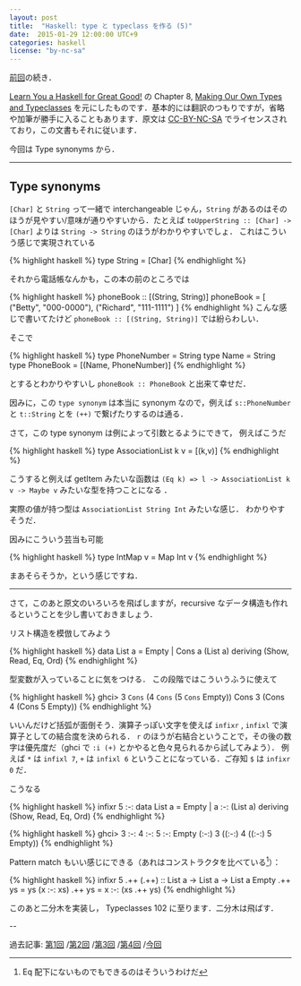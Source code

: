 ```yaml
---
layout: post
title:  "Haskell: type と typeclass を作る (5)"
date:  2015-01-29 12:00:00 UTC+9
categories: haskell
license: "by-nc-sa"
---
```


[前回]({{site.baseurl}}/2014/11/10/learnyouahaskell-making-our-own-types-and-typeclasses-4.html)の続き．

[Learn You a Haskell for Great Good!](http://learnyouahaskell.com/) の Chapter 8, [Making Our Own Types and Typeclasses](http://learnyouahaskell.com/making-our-own-types-and-typeclasses) を元にしたものです．基本的には翻訳のつもりですが，省略や加筆が勝手に入ることもあります．原文は [CC-BY-NC-SA](http://creativecommons.org/licenses/by-nc-sa/3.0/) でライセンスされており，この文書もそれに従います．


今回は Type synonyms から．

---

## Type synonyms

`[Char]` と `String` って一緒で interchangeable じゃん，`String` があるのはそのほうが見やすい/意味が通りやすいから．たとえば
`toUpperString :: [Char] -> [Char]` よりは `String -> String` のほうがわかりやすいでしょ．
これはこういう感じで実現されている

{% highlight haskell %}
type String = [Char]
{% endhighlight %}

それから電話帳なんかも，この本の前のところでは

{% highlight haskell %}
phoneBook :: [(String, String)]
phoneBook =
        [
        ("Betty", "000-0000"),
        ("Richard", "111-1111")
        ]
{% endhighlight %}
こんな感じで書いてたけど `phoneBook :: [(String, String)]` では紛らわしい．

そこで

{% highlight haskell %}
type PhoneNumber = String
type Name = String type PhoneBook = [(Name, PhoneNumber)]
{% endhighlight %}

とするとわかりやすいし `phoneBook :: PhoneBook` と出来て幸せだ．

因みに，この `type synonym` は本当に synonym なので，例えば `s::PhoneNumber` と `t::String` とを `(++)` で繋げたりするのは通る．

さて，この type synonym は例によって引数とるようにできて，
例えばこうだ

{% highlight haskell %}
type AssociationList k v = [(k,v)]
{% endhighlight %}

こうすると例えば getItem みたいな函数は
`(Eq k) => l -> AssociationList k v -> Maybe v` みたいな型を持つことになる  ．

実際の値が持つ型は `AssociationList String Int` みたいな感じ．
わかりやすそうだ．

因みにこういう芸当も可能

{% highlight haskell %}
type IntMap v = Map Int v
{% endhighlight %}

まあそらそうか，という感じですね．

---

さて，このあと原文のいろいろを飛ばしますが，recursive なデータ構造も作れるということを少し書いておきましょう．

リスト構造を模倣してみよう

{% highlight haskell %}
data List a = Empty | Cons a (List a) deriving (Show, Read, Eq, Ord)
{% endhighlight %}

型変数が入っていることに気をつける．
この段階ではこういうふうに使えて

{% highlight haskell %}
ghci> 3 `Cons` (4 `Cons` (5 `Cons` Empty))
Cons 3 (Cons 4 (Cons 5 Empty))
{% endhighlight %}

いいんだけど括弧が面倒そう．演算子っぽい文字を使えば `infixr` , `infixl` で演算子としての結合度を決められる．
`r` のほうが右結合ということで，その後の数字は優先度だ（ghci で `:i (+)` とかやると色々見られるから試してみよう）．
例えば `*` は `infixl 7`, `+` は `infixl 6` ということになっている．ご存知 `$` は `infixr 0` だ．

こうなる

{% highlight haskell %}
infixr 5 :-:
data List a = Empty | a :-: (List a) deriving (Show, Read, Eq, Ord)
{% endhighlight %}

{% highlight haskell %}
ghci> 3 :-: 4 :-: 5 :-: Empty
(:-:) 3 ((:-:) 4 ((:-:) 5 Empty))
{% endhighlight %}

Pattern match もいい感じにできる（あれはコンストラクタを比べている[^c]）：

{% highlight haskell %}
infixr 5  .++
(.++) :: List a -> List a -> List a
Empty .++ ys = ys
(x :-: xs) .++ ys = x :-: (xs .++ ys)
{% endhighlight %}

このあと二分木を実装し， Typeclasses 102 に至ります．二分木は飛ばす．

--

過去記事:
[第1回]({{site.baseurl}}/2014/10/02/learnyouahaskell-making-our-own-types-and-typeclasses.html)
/[第2回]({{site.baseurl}}/2014/10/05/learnyouahaskell-making-our-own-types-and-typeclasses-2.html)
/[第3回]({{site.baseurl}}/2014/10/08/learnyouahaskell-making-our-own-types-and-typeclasses-3.html)
/[第4回]({{site.baseurl}}/2014/11/10/learnyouahaskell-making-our-own-types-and-typeclasses-4.html)
/[今回]({{site.baseurl}}/2015/01/29/learnyouahaskell-making-our-own-types-and-typeclasses-5.html)

[^c]: Eq 配下にないものでもできるのはそういうわけだ

